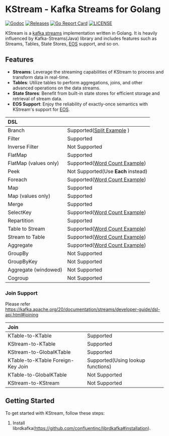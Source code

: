 # KStream - Kafka Streams for Golang

[![Godoc](http://img.shields.io/badge/go-documentation-blue.svg?style=flat-square)](https://pkg.go.dev/github.com/gmbyapa/kstream)
[![Releases](https://img.shields.io/github/release/gmbyapa/kstream/all.svg?style=flat-square)](https://github.com/gmbyapa/kstream/releases)
[![Go Report Card](https://goreportcard.com/badge/github.com/gmbyapa/kstream)](https://goreportcard.com/report/github.com/gmbyapa/kstream)
[![LICENSE](https://img.shields.io/github/license/gmbyapa/kstream.svg?style=flat-square)](https://github.com/gmbyapa/kstream/blob/master/LICENSE)

KStream is a [kafka streams](https://kafka.apache.org/documentation/streams/) implementation written in Golang. It is
heavily influenced by Kafka-Streams(Java) library and includes features such as Streams, Tables, State Stores,
[EOS](https://cwiki.apache.org/confluence/display/KAFKA/KIP-447%3A+Producer+scalability+for+exactly+once+semantics)
support, and so on.

## Features

- **Streams**: Leverage the streaming capabilities of KStream to process and transform data in real-time.
- **Tables**: Utilize tables to perform aggregations, joins, and other advanced operations on the data streams.
- **State Stores**: Benefit from built-in state stores for efficient storage and retrieval of stream data.
- **EOS Support**: Enjoy the reliability of exactly-once semantics with KStream's support
  for [EOS](https://cwiki.apache.org/confluence/display/KAFKA/KIP-447%3A+Producer+scalability+for+exactly+once+semantics).

| DSL                   |                                                                |
|:----------------------|----------------------------------------------------------------|
| Branch                | Supported([Split Example](examples/split/README.md)    )       |
| Filter                | Supported                                                      |
| Inverse Filter        | Not Supported                                                  |
| FlatMap               | Supported                                                      |
| FlatMap (values only) | Supported([Word Count Example](examples/word-count/README.md)) |
| Peek                  | Not Supported(Use **Each** instead)                            |
| Foreach               | Supported([Word Count Example](examples/word-count/README.md)) |
| Map                   | Supported                                                      |
| Map (values only)     | Supported                                                      |
| Merge                 | Supported                                                      |
| SelectKey             | Supported([Word Count Example](examples/word-count/README.md)) |
| Repartition           | Supported                                                      |
| Table to Stream       | Supported([Word Count Example](examples/word-count/README.md)) |
| Stream to Table       | Supported([Word Count Example](examples/word-count/README.md)) |
| Aggregate             | Supported([Word Count Example](examples/word-count/README.md)) |
| GroupBy               | Not Supported                                                  |
| GroupByKey            | Not Supported                                                  |
| Aggregate (windowed)  | Not Supported                                                  |
| Cogroup               | Not Supported                                                  |

### Join Support

Please refer https://kafka.apache.org/20/documentation/streams/developer-guide/dsl-api.html#joining

| Join                              |                                   |
|:----------------------------------|-----------------------------------|
| KTable-to-KTable                  | Supported                         |
| KStream-to-KTable                 | Supported                         |
| KStream-to-GlobalKTable           | Supported                         |
| KTable-to-KTable Foreign-Key Join | Supported(Using lookup functions) |
| KTable-to-GlobalKTable            | Not Supported                     |
| KStream-to-KStream                | Not Supported                     |

## Getting Started

To get started with KStream, follow these steps:

1. Install librdkafka(https://github.com/confluentinc/librdkafka#installation).
